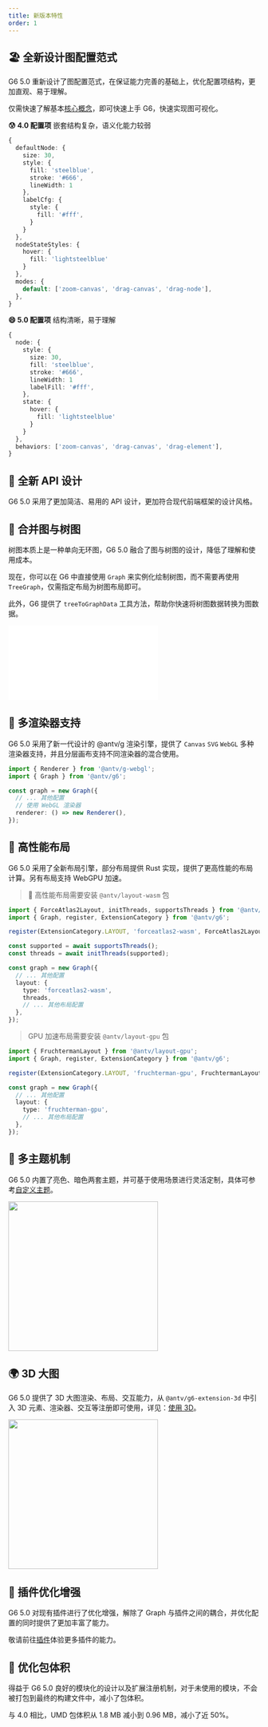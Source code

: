 ```yaml
---
title: 新版本特性
order: 1
---
```


## 🏖️ 全新设计图配置范式

G6 5.0 重新设计了图配置范式，在保证能力完善的基础上，优化配置项结构，更加直观、易于理解。

仅需快速了解基本[核心概念](/manual/graph/overview)，即可快速上手 G6，快速实现图可视化。

**😰 4.0 配置项** 嵌套结构复杂，语义化能力较弱

```typescript
{
  defaultNode: {
    size: 30,
    style: {
      fill: 'steelblue',
      stroke: '#666',
      lineWidth: 1
    },
    labelCfg: {
      style: {
        fill: '#fff',
      }
    }
  },
  nodeStateStyles: {
    hover: {
      fill: 'lightsteelblue'
    }
  },
  modes: {
    default: ['zoom-canvas', 'drag-canvas', 'drag-node'],
  },
}
```

**😄 5.0 配置项** 结构清晰，易于理解

```typescript
{
  node: {
    style: {
      size: 30,
      fill: 'steelblue',
      stroke: '#666',
      lineWidth: 1
      labelFill: '#fff',
    },
    state: {
      hover: {
        fill: 'lightsteelblue'
      }
    }
  },
  behaviors: ['zoom-canvas', 'drag-canvas', 'drag-element'],
}
```

## 🔨 全新 API 设计

G6 5.0 采用了更加简洁、易用的 API 设计，更加符合现代前端框架的设计风格。

## 🌲 合并图与树图

树图本质上是一种单向无环图，G6 5.0 融合了图与树图的设计，降低了理解和使用成本。

现在，你可以在 G6 中直接使用 `Graph` 来实例化绘制树图，而不需要再使用 `TreeGraph`，仅需指定布局为树图布局即可。

此外，G6 提供了 `treeToGraphData` 工具方法，帮助你快速将树图数据转换为图数据。

<embed src="@/docs/manual/feature-common/treeToGraphData.md"></embed>

## 🌆 多渲染器支持

G6 5.0 采用了新一代设计的 @antv/g 渲染引擎，提供了 `Canvas` `SVG` `WebGL` 多种渲染器支持，并且分层画布支持不同渲染器的混合使用。

```typescript
import { Renderer } from '@antv/g-webgl';
import { Graph } from '@antv/g6';

const graph = new Graph({
  // ... 其他配置
  // 使用 WebGL 渲染器
  renderer: () => new Renderer(),
});
```

## 🚀 高性能布局

G6 5.0 采用了全新布局引擎，部分布局提供 Rust 实现，提供了更高性能的布局计算。另有布局支持 WebGPU 加速。

> 🚀 高性能布局需要安装 `@antv/layout-wasm` 包

```typescript
import { ForceAtlas2Layout, initThreads, supportsThreads } from '@antv/layout-wasm';
import { Graph, register, ExtensionCategory } from '@antv/g6';

register(ExtensionCategory.LAYOUT, 'forceatlas2-wasm', ForceAtlas2Layout);

const supported = await supportsThreads();
const threads = await initThreads(supported);

const graph = new Graph({
  // ... 其他配置
  layout: {
    type: 'forceatlas2-wasm',
    threads,
    // ... 其他布局配置
  },
});
```

> GPU 加速布局需要安装 `@antv/layout-gpu` 包

```typescript
import { FruchtermanLayout } from '@antv/layout-gpu';
import { Graph, register, ExtensionCategory } from '@antv/g6';

register(ExtensionCategory.LAYOUT, 'fruchterman-gpu', FruchtermanLayout);

const graph = new Graph({
  // ... 其他配置
  layout: {
    type: 'fruchterman-gpu',
    // ... 其他布局配置
  },
});
```

## 🎨 多主题机制

G6 5.0 内置了亮色、暗色两套主题，并可基于使用场景进行灵活定制，具体可参考[自定义主题](/manual/theme/custom-theme)。

<image width="300" src="https://mdn.alipayobjects.com/huamei_qa8qxu/afts/img/A*gASzQbsbAaIAAAAAAAAAAAAADmJ7AQ/original"></image>

## 🌍 3D 大图

G6 5.0 提供了 3D 大图渲染、布局、交互能力，从 `@antv/g6-extension-3d` 中引入 3D 元素、渲染器、交互等注册即可使用，详见：[使用 3D](/manual/further-reading/3d)。

<image width="300" src="https://mdn.alipayobjects.com/huamei_qa8qxu/afts/img/A*ZQoEQLKazPIAAAAAAAAAAAAADmJ7AQ/original"></image>

## 💪 插件优化增强

G6 5.0 对现有插件进行了优化增强，解除了 Graph 与插件之间的耦合，并优化配置的同时提供了更加丰富了能力。

敬请前往[插件](/manual/plugin/overview)体验更多插件的能力。

## 💼 优化包体积

得益于 G6 5.0 良好的模块化的设计以及扩展注册机制，对于未使用的模块，不会被打包到最终的构建文件中，减小了包体积。

与 4.0 相比，UMD 包体积从 1.8 MB 减小到 0.96 MB，减小了近 50%。
